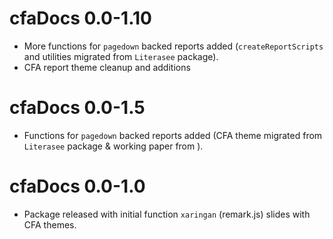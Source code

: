 # cfaDocs 0.0-1.10

* More functions for `pagedown` backed reports added (`createReportScripts` and utilities migrated from `Literasee` package).
* CFA report theme cleanup and additions

# cfaDocs 0.0-1.5

* Functions for `pagedown` backed reports added (CFA theme migrated from `Literasee` package & working paper from ).

# cfaDocs 0.0-1.0

* Package released with initial function `xaringan` (remark.js) slides with CFA themes.
